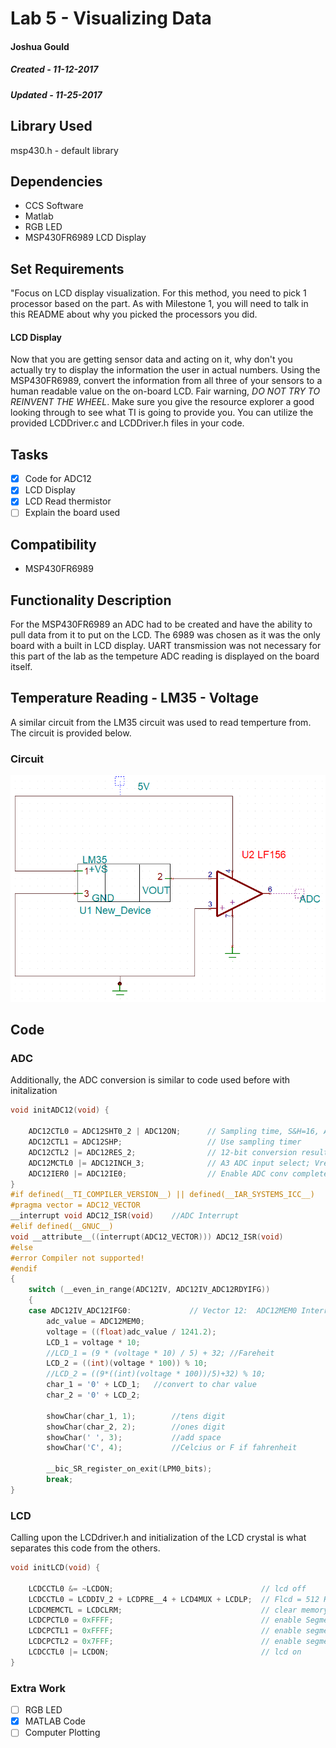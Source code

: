 # Lab 5 - Visualizing Data
#### Joshua Gould
##### Created - 11-12-2017
##### Updated - 11-25-2017

## Library Used
msp430.h - default library

## Dependencies
* CCS Software
* Matlab
* RGB LED
* MSP430FR6989 LCD Display 

## Set Requirements
"Focus on LCD display visualization. For this method, you need to pick 1 processor based on the part. As with Milestone 1, you will need to talk in this README about why you picked the processors you did.

#### LCD Display
Now that you are getting sensor data and acting on it, why don't you actually try to display the information the user in actual numbers. Using the MSP430FR6989, convert the information from all three of your sensors to a human readable value on the on-board LCD. Fair warning, *DO NOT TRY TO REINVENT THE WHEEL*. Make sure you give the resource explorer a good looking through to see what TI is going to provide you. You can utilize the provided LCDDriver.c and LCDDriver.h files in your code.

## Tasks
* [x] Code for ADC12
* [x] LCD Display
* [x] LCD Read thermistor
* [ ] Explain the board used

## Compatibility
* MSP430FR6989

## Functionality Description
For the MSP430FR6989 an ADC had to be created and have the ability to pull data from it to put on the LCD. The 6989 was chosen as it was the only board with a built in LCD display. UART transmission was not necessary for this part of the lab as the tempeture ADC reading is displayed on the board itself.

## Temperature Reading - LM35 - Voltage
A similar circuit from the LM35 circuit was used to read temperture from. The circuit is provided below.

### Circuit

![alt text](https://github.com/RU09342/lab-5-sensing-the-world-around-you-blueshirts/blob/master/Sensors%20and%20Signal%20Conditioning/Circuits/Phototransistor.PNG)

## Code

### ADC
Additionally, the ADC conversion is similar to code used before with initalization

```C
void initADC12(void) {

	ADC12CTL0 = ADC12SHT0_2 | ADC12ON;      // Sampling time, S&H=16, ADC12 on
	ADC12CTL1 = ADC12SHP;                   // Use sampling timer
	ADC12CTL2 |= ADC12RES_2;                // 12-bit conversion results
	ADC12MCTL0 |= ADC12INCH_3;              // A3 ADC input select; Vref=AVCC
	ADC12IER0 |= ADC12IE0;                  // Enable ADC conv complete interrupt
}
#if defined(__TI_COMPILER_VERSION__) || defined(__IAR_SYSTEMS_ICC__)
#pragma vector = ADC12_VECTOR
__interrupt void ADC12_ISR(void)	//ADC Interrupt		
#elif defined(__GNUC__)
void __attribute__((interrupt(ADC12_VECTOR))) ADC12_ISR(void)
#else
#error Compiler not supported!
#endif
{
	switch (__even_in_range(ADC12IV, ADC12IV_ADC12RDYIFG))
	{
	case ADC12IV_ADC12IFG0:             // Vector 12:  ADC12MEM0 Interrupt
		adc_value = ADC12MEM0;
		voltage = ((float)adc_value / 1241.2);
		LCD_1 = voltage * 10;
		//LCD_1 = (9 * (voltage * 10) / 5) + 32; //Fareheit
		LCD_2 = ((int)(voltage * 100)) % 10;
		//LCD_2 = ((9*((int)(voltage * 100))/5)+32) % 10;
		char_1 = '0' + LCD_1;	//convert to char value
		char_2 = '0' + LCD_2;

		showChar(char_1, 1);        //tens digit
		showChar(char_2, 2);        //ones digit
		showChar(' ', 3);           //add space
		showChar('C', 4);           //Celcius or F if fahrenheit

		__bic_SR_register_on_exit(LPM0_bits);
		break;
}
```
### LCD
Calling upon the LCDdriver.h and initialization of the LCD crystal is what separates this code from the others. 

```C
void initLCD(void) {

	LCDCCTL0 &= ~LCDON;                                 // lcd off
	LCDCCTL0 = LCDDIV_2 + LCDPRE__4 + LCD4MUX + LCDLP;  // Flcd = 512 Hz; Fframe = 64 Hz
	LCDCMEMCTL = LCDCLRM;                               // clear memory
	LCDCPCTL0 = 0xFFFF;                                 // enable Segments
	LCDCPCTL1 = 0xFFFF;                                 // enable segments
	LCDCPCTL2 = 0x7FFF;                                 // enable segments
	LCDCCTL0 |= LCDON;                                  // lcd on
}
```

### Extra Work
* [ ] RGB LED
* [x] MATLAB Code
* [ ] Computer Plotting
